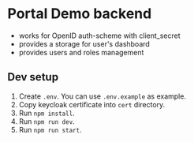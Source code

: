# Portal Demo backend

- works for OpenID auth-scheme with client_secret
- provides a storage for user's dashboard
- provides users and roles management

## Dev setup

1. Create `.env`. You can use `.env.example` as example.
2. Copy keycloak certificate into `cert` directory.
3. Run `npm install`.
4. Run `npm run dev`.
5. Run `npm run start`.
